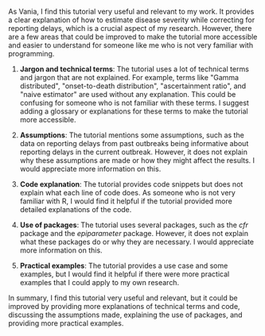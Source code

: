 As Vania, I find this tutorial very useful and relevant to my work. It provides a clear explanation of how to estimate disease severity while correcting for reporting delays, which is a crucial aspect of my research. However, there are a few areas that could be improved to make the tutorial more accessible and easier to understand for someone like me who is not very familiar with programming.

1. **Jargon and technical terms**: The tutorial uses a lot of technical terms and jargon that are not explained. For example, terms like "Gamma distributed", "onset-to-death distribution", "ascertainment ratio", and "naive estimator" are used without any explanation. This could be confusing for someone who is not familiar with these terms. I suggest adding a glossary or explanations for these terms to make the tutorial more accessible.

2. **Assumptions**: The tutorial mentions some assumptions, such as the data on reporting delays from past outbreaks being informative about reporting delays in the current outbreak. However, it does not explain why these assumptions are made or how they might affect the results. I would appreciate more information on this.

3. **Code explanation**: The tutorial provides code snippets but does not explain what each line of code does. As someone who is not very familiar with R, I would find it helpful if the tutorial provided more detailed explanations of the code.

4. **Use of packages**: The tutorial uses several packages, such as the _cfr_ package and the _epiparameter_ package. However, it does not explain what these packages do or why they are necessary. I would appreciate more information on this.

5. **Practical examples**: The tutorial provides a use case and some examples, but I would find it helpful if there were more practical examples that I could apply to my own research.

In summary, I find this tutorial very useful and relevant, but it could be improved by providing more explanations of technical terms and code, discussing the assumptions made, explaining the use of packages, and providing more practical examples.
